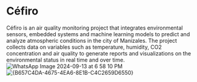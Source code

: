 # Céfiro
Céfiro is an air quality monitoring project that integrates environmental sensors, embedded systems and machine learning models to predict and analyze atmospheric conditions in the city of Manizales. The project collects data on variables such as temperature, humidity, CO2 concentration and air quality to generate reports and visualizations on the environmental status in real time and over time.
![WhatsApp Image 2024-09-13 at 6 58 10 PM](https://github.com/user-attachments/assets/2f0fff7a-9f18-4ee9-9e34-d900a8a1b99f)
![{B657C4DA-4675-4EA6-8E1B-C4C2659D6550}](https://github.com/user-attachments/assets/8f41c07f-7c94-42f9-8c5d-bec7f926aa1b)

